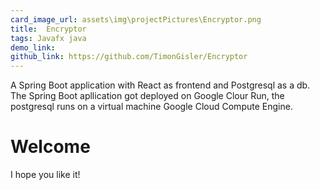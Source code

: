 ```yaml
---
card_image_url: assets\img\projectPictures\Encryptor.png
title:  Encryptor
tags: Javafx java
demo_link: 
github_link: https://github.com/TimonGisler/Encryptor
---
```


A Spring Boot application with React as frontend and Postgresql as a db. The Spring Boot apllication got deployed on Google Clour Run, the postgresql runs on a
virtual machine Google Cloud Compute Engine.

# Welcome 



I hope you like it!